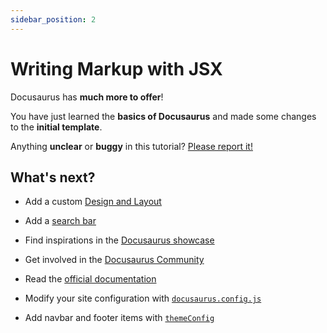 ```yaml
---
sidebar_position: 2
---
```


# Writing Markup with JSX

Docusaurus has **much more to offer**!

You have just learned the **basics of Docusaurus** and made some changes to the **initial template**.

Anything **unclear** or **buggy** in this tutorial? [Please report it!](https://github.com/facebook/docusaurus/discussions/4610)

## What's next?

-   Add a custom [Design and Layout](https://docusaurus.io/docs/styling-layout)
-   Add a [search bar](https://docusaurus.io/docs/search)
-   Find inspirations in the [Docusaurus showcase](https://docusaurus.io/showcase)
-   Get involved in the [Docusaurus Community](https://docusaurus.io/community/support)

-   Read the [official documentation](https://docusaurus.io/)
-   Modify your site configuration with [`docusaurus.config.js`](https://docusaurus.io/docs/api/docusaurus-config)
-   Add navbar and footer items with [`themeConfig`](https://docusaurus.io/docs/api/themes/configuration)
